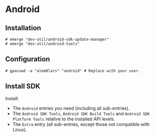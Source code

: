 # Android

## Installation

```ShellSession
# emerge "dev-util/android-sdk-update-manager"
# emerge "dev-util/android-tools"
```

## Configuration

```ShellSession
# gpasswd -a "alem0lars" "android" # Replace with your user.
```

## Install SDK

Install:
- The `Android` entries you need (including all sub-entries).
- The `Android SDK Tools`, `Android SDK Build Tools` and
  `Android SDK Platform Tools` relative to the installed API levels.
- The `Extra` entry (all sub-entries, except those not compatible with Linux).
